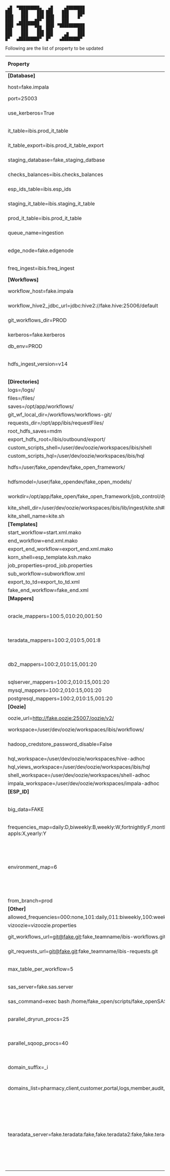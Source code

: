 ```
 ▄█  ▀█████████▄   ▄█     ▄████████
███    ███    ███ ███    ███    ███
███▌   ███    ███ ███▌   ███    █▀
███▌  ▄███▄▄▄██▀  ███▌   ███
███▌ ▀▀███▀▀▀██▄  ███▌ ▀███████████
███    ███    ██▄ ███           ███
███    ███    ███ ███     ▄█    ███
█▀   ▄█████████▀  █▀    ▄████████▀

```

Following are the list of property to be updated

| Property | Update Required  | Description  |
| :-   | :- | :- |
|**[Database]**|||
|host=fake.impala|Y|Update with the Impala host|
|port=25003|Y|Port number|
|use_kerberos=True|Y|If kerberos is enabled "True" otherwise "False"|
|it_table=ibis.prod_it_table|N|Created by the ibis setup shell|
|it_table_export=ibis.prod_it_table_export|N|Created by the ibis setup shell|
|staging_database=fake_staging_datbase|N|Created by the ibis setup shell|
|checks_balances=ibis.checks_balances|N|Created by the ibis setup shell|
|esp_ids_table=ibis.esp_ids|N|Created by the ibis setup shell|
|staging_it_table=ibis.staging_it_table|N|Created by the ibis setup shell|
|prod_it_table=ibis.prod_it_table|N|Created by the ibis setup shell|
|queue_name=ingestion|Y|Update with HDFS queue name|
|edge_node=fake.edgenode|Y|Edge node address where the IBIS is installed|
|freq_ingest=ibis.freq_ingest|N|Created by the ibis setup shell|
|**[Workflows]**|||
|workflow_host=fake.impala|Y|Update with the Impala host|
|workflow_hive2_jdbc_url=jdbc:hive2://fake.hive:25006/default|Y|Update with the Hive jdbc URL|
|git_workflows_dir=PROD|N|prod git's workflows directory |-
|kerberos=fake.kerberos|Y|Realm entry in krb5.conf |
|db_env=PROD|N||
|hdfs_ingest_version=v14|Y|Increment this version whenever there is change in XML|
|**[Directories]**|||
|logs=/logs/|N||
|files=/files/|N||
|saves=/opt/app/workflows/|N||
|git_wf_local_dir=/workflows/workflows-git/|N||
|requests_dir=/opt/app/ibis/requestFiles/|N||
|root_hdfs_saves=mdm|N||
|export_hdfs_root=/ibis/outbound/export/|N||
|custom_scripts_shell=/user/dev/oozie/workspaces/ibis/shell|N||
|custom_scripts_hql=/user/dev/oozie/workspaces/ibis/hql|N||
|hdfs=/user/fake_opendev/fake_open_framework/|Matt to confirm|Specific to Opensae|
|hdfsmodel=/user/fake_opendev/fake_open_models/|Matt to confirm|Specific to Opensae|
|workdir=/opt/app/fake_open/fake_open_framework/job_control/dynamic_wf/work/|Matt to confirm|Specific to Opensae|
|kite_shell_dir=/user/dev/oozie/workspaces/ibis/lib/ingest/kite.sh#kite.sh|N||
|kite_shell_name=kite.sh|N||
|**[Templates]**|N||
|start_workflow=start.xml.mako|N||
|end_workflow=end.xml.mako|N||
|export_end_workflow=export_end.xml.mako|N||
|korn_shell=esp_template.ksh.mako|N||
|job_properties=prod_job.properties|N||
|sub_workflow=subworkflow.xml|N||
|export_to_td=export_to_td.xml|N||
|fake_end_workflow=fake_end.xml|N||
|**[Mappers]**|||-
|oracle_mappers=100:5,010:20,001:50|N|100:5,010:20,001:50 --> Size of table:Number of mappers |
|teradata_mappers=100:2,010:5,001:8|N|Refer [table's weight parameter](docs/ibis_features.md) in request file for translation|
|db2_mappers=100:2,010:15,001:20|N|Number of mappers can be updated, is an optional update as per the requirement |
|sqlserver_mappers=100:2,010:15,001:20|N||
|mysql_mappers=100:2,010:15,001:20|N||
|postgresql_mappers=100:2,010:15,001:20|N||
|**[Oozie]**|||
|oozie_url=http://fake.oozie:25007/oozie/v2/|Y|Update with the Oozie URL|
|workspace=/user/dev/oozie/workspaces/ibis/workflows/|N||
|hadoop_credstore_password_disable=False|Y|It should be "False" if jceks is used for storing password|
|hql_workspace=/user/dev/oozie/workspaces/hive-adhoc|N||
|hql_views_workspace=/user/dev/oozie/workspaces/ibis/hql|N||
|shell_workspace=/user/dev/oozie/workspaces/shell-adhoc|N||
|impala_workspace=/user/dev/oozie/workspaces/impala-adhoc|N||
|**[ESP_ID]**|||
|big_data=FAKE|Y|Update the ESP ID's first 4 letter's for example "GDBD" in Appl ID : GDBDD006|
|frequencies_map=daily:D,biweekly:B,weekly:W,fortnightly:F,monthly:M,quarterly:Q,adhoc:A,onetime:O,mul-appls:X,yearly:Y|N||
|environment_map=6|Y|Is an optional update. Its the last digit of the Appl ID used to identify the env in which ESP Appl is running, in this case '6' will be suffixed in the Appl ID : GDBDD006|
|from_branch=prod|N||
|**[Other]**|||
|allowed_frequencies=000:none,101:daily,011:biweekly,100:weekly,110:fortnightly,010:monthly,001:quarterly,111:yearly|N||
|vizoozie=vizoozie.properties|N||
|git_workflows_url=git@fake.git:fake_teamname/ibis-workflows.git|Y|Update with the Git workflow URL|
|git_requests_url=git@fake.git:fake_teamname/ibis-requests.git|Y|Update with the Git request file URL|
|max_table_per_workflow=5|Y|Maximum number of table per oozie workflow|
|sas_server=fake.sas.server|Matt to confirm|Specific to Opensae|
|sas_command=exec bash /home/fake_open/scripts/fake_openSAS.sh|Matt to confirm|Specific to Opensae|
|parallel_dryrun_procs=25|N|Oozie XML dryrun or test. Is an optional update field|
|parallel_sqoop_procs=40|N|Number of parallel sqoop processes. Is an optional update field|
|domain_suffix=_i|N|Suffixed to the domain(sqoop import master) database|
|domains_list=pharmacy,client,customer,portal,logs,member,audit,call,claim,clinic,structure,provider,benefits|Y|Refer [table's views parameter](docs/ibis_features.md) in request file|
|tearadata_server=fake.teradata:fake,fake.teradata2:fake,fake.teradata3:fake,fake.teradata4:fake|Y|Automatic split_by for teradata. In this case "fake.teradata:fake", server and table are separated by the colon where fake is the table name in IBIS DB which holds split by information of all table's in the given server |
